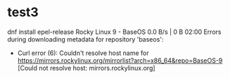 # test3

dnf install epel-release
Rocky Linux 9 - BaseOS                                                                               0.0  B/s |   0  B     02:00
Errors during downloading metadata for repository 'baseos':
  - Curl error (6): Couldn't resolve host name for https://mirrors.rockylinux.org/mirrorlist?arch=x86_64&repo=BaseOS-9 [Could not resolve host: mirrors.rockylinux.org]

